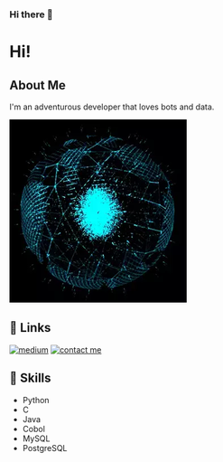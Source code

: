 ### Hi there 👋


# Hi!




## About Me
I'm an adventurous developer that loves bots and data.

![](jeif.gif)

  
## 🔗 Links

[![medium](https://img.shields.io/badge/Medium-12100E?style=for-the-badge&logo=medium&logoColor=white)](https://minhadona.medium.com/)
[![contact me](https://img.shields.io/badge/Tutanota-840010?style=for-the-badge&logo=Tutanota&logoColor=white)](mailto:minhadona@tuta.io?subject=GitHub)
 
  
## :robot: Skills
+ Python
+ C
+ Java
+ Cobol
+ MySQL
+ PostgreSQL
